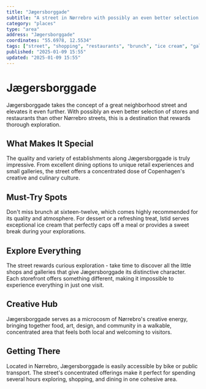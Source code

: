```yaml
---
title: "Jægersborggade"
subtitle: "A street in Nørrebro with possibly an even better selection of stores and restaurants. Brunch at sixteen-twelve and ice cream at Istid."
category: "places"
type: "area"
address: "Jægersborggade"
coordinates: "55.6978, 12.5534"
tags: ["street", "shopping", "restaurants", "brunch", "ice cream", "galleries", "explore"]
published: "2025-01-09 15:55"
updated: "2025-01-09 15:55"
---
```


# Jægersborggade

Jægersborggade takes the concept of a great neighborhood street and elevates it even further. With possibly an even better selection of stores and restaurants than other Nørrebro streets, this is a destination that rewards thorough exploration.

## What Makes It Special

The quality and variety of establishments along Jægersborggade is truly impressive. From excellent dining options to unique retail experiences and small galleries, the street offers a concentrated dose of Copenhagen's creative and culinary culture.

## Must-Try Spots

Don't miss brunch at sixteen-twelve, which comes highly recommended for its quality and atmosphere. For dessert or a refreshing treat, Istid serves exceptional ice cream that perfectly caps off a meal or provides a sweet break during your explorations.

## Explore Everything

The street rewards curious exploration - take time to discover all the little shops and galleries that give Jægersborggade its distinctive character. Each storefront offers something different, making it impossible to experience everything in just one visit.

## Creative Hub

Jægersborggade serves as a microcosm of Nørrebro's creative energy, bringing together food, art, design, and community in a walkable, concentrated area that feels both local and welcoming to visitors.

## Getting There

Located in Nørrebro, Jægersborggade is easily accessible by bike or public transport. The street's concentrated offerings make it perfect for spending several hours exploring, shopping, and dining in one cohesive area.
